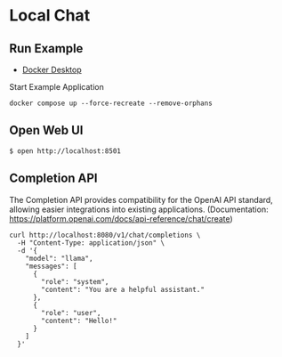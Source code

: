 # Local Chat

## Run Example
- [Docker Desktop](https://www.docker.com/products/docker-desktop/)

Start Example Application

```shell
docker compose up --force-recreate --remove-orphans
```

## Open Web UI

```shell
$ open http://localhost:8501
```

## Completion API

The Completion API provides compatibility for the OpenAI API standard, allowing easier integrations into existing applications. (Documentation: https://platform.openai.com/docs/api-reference/chat/create)

```shell
curl http://localhost:8080/v1/chat/completions \
  -H "Content-Type: application/json" \
  -d '{
    "model": "llama",
    "messages": [
      {
        "role": "system",
        "content": "You are a helpful assistant."
      },
      {
        "role": "user",
        "content": "Hello!"
      }
    ]
  }'
```